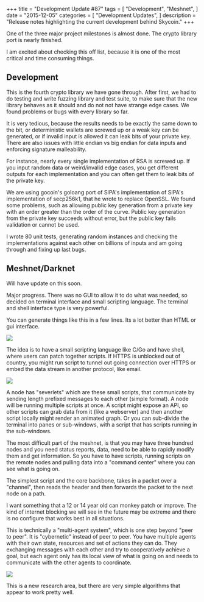 +++
title = "Development Update #87"
tags = [
    "Development",
    "Meshnet",
]
date = "2015-12-05"
categories = [
    "Development Updates",
]
description = "Release notes highlighting the current development behind Skycoin."
+++

One of the three major project milestones is almost done. The crypto library port is nearly finished.

I am excited about checking this off list, because it is one of the most critical and time consuming things.

## Development

This is the fourth crypto library we have gone through. After first, we had to do testing and write fuzzing library and test suite, to make sure that the new library behaves as it should and do not not have strange edge cases. We found problems or bugs with every library so far.

It is very tedious, because the results needs to be exactly the same down to the bit, or deterministic wallets are screwed up or a weak key can be generated, or if invalid input is allowed it can leak bits of your private key. There are also issues with little endian vs big endian for data inputs and enforcing signature malleability.

For instance, nearly every single implementation of RSA is screwed up. If you input random data or weird/invalid edge cases, you get different outputs for each implementation and you can often get them to leak bits of the private key.

We are using gocoin's goloang port of SIPA's implementation of SIPA's implementation of secp256k1, that he wrote to replace OpenSSL. We found some problems, such as allowing public key generation from a private key with an order greater than the order of the curve. Public key generation from the private key succeeds without error, but the public key fails validation or cannot be used.

I wrote 80 unit tests, generating random instances and checking the implementations against each other on billions of inputs and am going through and fixing up last bugs.

## Meshnet/Darknet

Will have update on this soon.

Major progress. There was no GUI to allow it to do what was needed, so decided on terminal interface and small scripting language. The terminal and shell interface type is very powerful.

You can generate things like this in a few lines. Its a lot better than HTML or gui interface.

![](http://i.imgur.com/QY4lJuN.gif)

The idea is to have a small scripting language like C/Go and have shell, where users can patch together scripts. If HTTPS is unblocked out of country, you might run script to tunnel out going connection over HTTPS or embed the data stream in another protocol, like email.

![](http://i.imgur.com/d30CtFL.gif)

A node has "severlets" which are these small scripts, that communicate by sending length prefixed messages to each other (simple format). A node will be running multiple scripts at once. A script might expose an API, so other scripts can grab data from it (like a webserver) and then another script locally might render an animated graph. Or you can sub-divide the terminal into panes or sub-windows, with a script that has scripts running in the sub-windows.

The most difficult part of the meshnet, is that you may have three hundred nodes and you need status reports, data, need to be able to rapidly modify them and get information. So you have to have scripts, running scripts on the remote nodes and pulling data into a "command center" where you can see what is going on.

The simplest script and the core backbone, takes in a packet over a "channel", then reads the header and then forwards the packet to the next node on a path.

I want something that a 12 or 14 year old can monkey patch or improve. The kind of internet blocking we will see in the future may be extreme and there is no configure that works best in all situations.

This is technically a "multi-agent system", which is one step beyond "peer to peer". It is "cybernetic" instead of peer to peer. You have multiple agents with their own state, resources and set of actions they can do. They exchanging messages with each other and try to cooperatively achieve a goal, but each agent only has its local view of what is going on and needs to communicate with the other agents to coordinate.

![](http://i.imgur.com/h6GUFwR.jpg)

This is a new research area, but there are very simple algorithms that appear to work pretty well.



